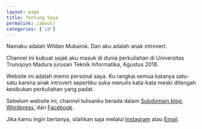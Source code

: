 ```yaml
---
layout: page
title: Tentang Saya
permalink: /about/
categories: ['id']
---
```


Namaku adalah Wildan Mubarok. Dan aku adalah anak introvert.

Channel ini kubuat sejak aku masuk di dunia perkuliahan di Universitas Trunojoyo Madura jurusan Teknik Informatika, Agustus 2018.

Website ini adalah memo personal saya. Ku rangkai semua katanya satu-satu karena anak introvert sepertiku suka menulis kata-kata meski ditengah kesibukan perkuliahan yang padat.

Sebelum website ini, channel tulisanku berada dalam [Subdomain blog](https://blog.wellosoft.net/id/), [Wordpress](https://willandgottaloveideas.wordpress.com/), dan [Facebook](https://blog.wellosoft.net/id/arsip-facebook.html).

Jika kamu ingin bertanya, silahkan saja melalui [Instagram](https://instagram.com/willn0de) atau [Email](mailto:willnode@wellosoft.net).